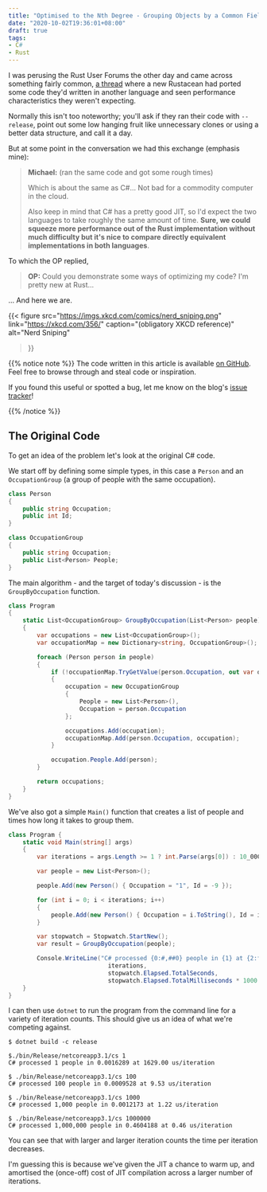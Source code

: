 ```yaml
---
title: "Optimised to the Nth Degree - Grouping Objects by a Common Field"
date: "2020-10-02T19:36:01+08:00"
draft: true
tags:
- C#
- Rust
---
```


I was perusing the Rust User Forums the other day and came across something
fairly common, [a thread][thread] where a new Rustacean had ported some code
they'd written in another language and seen performance characteristics they
weren't expecting.

Normally this isn't too noteworthy; you'll ask if they ran their code with
`--release`, point out some low hanging fruit like unnecessary clones or
using a better data structure, and call it a day.

But at some point in the conversation we had this exchange (emphasis mine):

> **Michael:** (ran the same code and got some rough times)
>
> Which is about the same as C#... Not bad for a commodity computer in the cloud.
>
> Also keep in mind that C# has a pretty good JIT, so I'd expect the two
> languages to take roughly the same amount of time. **Sure, we could squeeze
> more performance out of the Rust implementation without much difficulty but
> it's nice to compare directly equivalent implementations in both languages**.

To which the OP replied,

> **OP:** Could you demonstrate some ways of optimizing my code? I'm pretty
> new at Rust...

... And here we are.

{{< figure
    src="https://imgs.xkcd.com/comics/nerd_sniping.png"
    link="https://xkcd.com/356/"
    caption="(obligatory XKCD reference)"
    alt="Nerd Sniping"
>}}

{{% notice note %}}
The code written in this article is available [on GitHub][repo]. Feel free to
browse through and steal code or inspiration.

If you found this useful or spotted a bug, let me know on the blog's
[issue tracker][issue]!

[repo]: https://github.com/Michael-F-Bryan/💩🔥🦀
[issue]: https://github.com/Michael-F-Bryan/adventures.michaelfbryan.com
{{% /notice %}}

## The Original Code

To get an idea of the problem let's look at the original C# code.

We start off by defining some simple types, in this case a `Person` and an
`OccupationGroup` (a group of people with the same occupation).

```cs
class Person
{
    public string Occupation;
    public int Id;
}

class OccupationGroup
{
    public string Occupation;
    public List<Person> People;
}
```

The main algorithm - and the target of today's discussion - is the
`GroupByOccupation` function.

```cs
class Program
{
    static List<OccupationGroup> GroupByOccupation(List<Person> people)
    {
        var occupations = new List<OccupationGroup>();
        var occupationMap = new Dictionary<string, OccupationGroup>();

        foreach (Person person in people)
        {
            if (!occupationMap.TryGetValue(person.Occupation, out var occupation))
            {
                occupation = new OccupationGroup
                {
                    People = new List<Person>(),
                    Occupation = person.Occupation
                };

                occupations.Add(occupation);
                occupationMap.Add(person.Occupation, occupation);
            }

            occupation.People.Add(person);
        }

        return occupations;
    }
}
```

We've also got a simple `Main()` function that creates a list of people and
times how long it takes to group them.

```cs
class Program {
    static void Main(string[] args)
    {
        var iterations = args.Length >= 1 ? int.Parse(args[0]) : 10_000_000;

        var people = new List<Person>();

        people.Add(new Person() { Occupation = "1", Id = -9 });

        for (int i = 0; i < iterations; i++)
        {
            people.Add(new Person() { Occupation = i.ToString(), Id = i });
        }

        var stopwatch = Stopwatch.StartNew();
        var result = GroupByOccupation(people);

        Console.WriteLine("C# processed {0:#,##0} people in {1} at {2:f} us/iteration",
                            iterations,
                            stopwatch.Elapsed.TotalSeconds,
                            stopwatch.Elapsed.TotalMilliseconds * 1000 / iterations);
    }
}
```

I can then use `dotnet` to run the program from the command line for a variety
of iteration counts. This should give us an idea of what we're competing against.

```
$ dotnet build -c release

$./bin/Release/netcoreapp3.1/cs 1
C# processed 1 people in 0.0016289 at 1629.00 us/iteration

$ ./bin/Release/netcoreapp3.1/cs 100
C# processed 100 people in 0.0009528 at 9.53 us/iteration

$ ./bin/Release/netcoreapp3.1/cs 1000
C# processed 1,000 people in 0.0012173 at 1.22 us/iteration

$ ./bin/Release/netcoreapp3.1/cs 1000000
C# processed 1,000,000 people in 0.4604188 at 0.46 us/iteration
```

You can see that with larger and larger iteration counts the time per
iteration decreases.

I'm guessing this is because we've given the JIT a chance to warm up, and
amortised the (once-off) cost of JIT compilation across a larger number of
iterations.


[thread]:https://users.rust-lang.org/t/why-is-this-rust-code-slower-than-c/49564
